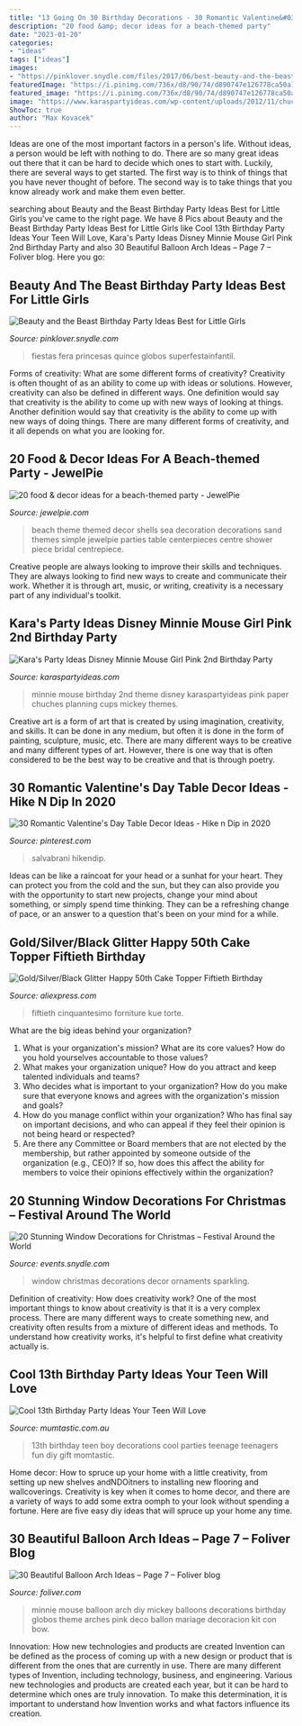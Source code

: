 ```yaml
---
title: "13 Going On 30 Birthday Decorations - 30 Romantic Valentine&#039;s Day Table Decor Ideas"
description: "20 food &amp; decor ideas for a beach-themed party"
date: "2023-01-20"
categories:
- "ideas"
tags: ["ideas"]
images:
- "https://pinklover.snydle.com/files/2017/06/best-beauty-and-the-beast-party.jpg"
featuredImage: "https://i.pinimg.com/736x/d8/90/74/d890747e126778ca50a148c981d2dd80.jpg"
featured_image: "https://i.pinimg.com/736x/d8/90/74/d890747e126778ca50a148c981d2dd80.jpg"
image: "https://www.karaspartyideas.com/wp-content/uploads/2012/11/chuches_minnie_mouse_600x896.jpg"
ShowToc: true
author: "Max Kovacek"
---
```



Ideas are one of the most important factors in a person's life. Without ideas, a person would be left with nothing to do. There are so many great ideas out there that it can be hard to decide which ones to start with. Luckily, there are several ways to get started. The first way is to think of things that you have never thought of before. The second way is to take things that you know already work and make them even better.

	

		
searching about Beauty and the Beast Birthday Party Ideas Best for Little Girls you've came to the right page. We have 8 Pics about Beauty and the Beast Birthday Party Ideas Best for Little Girls like Cool 13th Birthday Party Ideas Your Teen Will Love, Kara&#039;s Party Ideas Disney Minnie Mouse Girl Pink 2nd Birthday Party and also 30 Beautiful Balloon Arch Ideas – Page 7 – Foliver blog. Here you go:
		
    
## Beauty And The Beast Birthday Party Ideas Best For Little Girls

<img loading=lazy src="https://pinklover.snydle.com/files/2017/06/best-beauty-and-the-beast-party.jpg" onerror="this.onerror=null;this.src='https://tse4.mm.bing.net/th?id=OIP.hsatqZCE7up-zogQ6A-CggAAAA&amp;pid=15.1';" alt="Beauty and the Beast Birthday Party Ideas Best for Little Girls">

_Source: pinklover.snydle.com_

>fiestas fera princesas quince globos superfestainfantil. 

	

Forms of creativity: What are some different forms of creativity?
Creativity is often thought of as an ability to come up with ideas or solutions. However, creativity can also be defined in different ways. One definition would say that creativity is the ability to come up with new ways of looking at things. Another definition would say that creativity is the ability to come up with new ways of doing things. There are many different forms of creativity, and it all depends on what you are looking for.

    
## 20 Food &amp; Decor Ideas For A Beach-themed Party - JewelPie

<img loading=lazy src="http://jewelpie.com/wp-content/uploads/2014/02/centrepiece.jpg" onerror="this.onerror=null;this.src='https://tse3.mm.bing.net/th?id=OIP.gC_B31XP-QbAYS2WniHGlAHaJ6&amp;pid=15.1';" alt="20 food &amp; decor ideas for a beach-themed party - JewelPie">

_Source: jewelpie.com_

>beach theme themed decor shells sea decoration decorations sand themes simple jewelpie parties table centerpieces centre shower piece bridal centrepiece. 

	

Creative people are always looking to improve their skills and techniques. They are always looking to find new ways to create and communicate their work. Whether it is through art, music, or writing, creativity is a necessary part of any individual's toolkit.

    
## Kara&#039;s Party Ideas Disney Minnie Mouse Girl Pink 2nd Birthday Party

<img loading=lazy src="https://www.karaspartyideas.com/wp-content/uploads/2012/11/chuches_minnie_mouse_600x896.jpg" onerror="this.onerror=null;this.src='https://tse1.mm.bing.net/th?id=OIP._DwmHLS5B_WelOvN2bZdGgHaLD&amp;pid=15.1';" alt="Kara&#039;s Party Ideas Disney Minnie Mouse Girl Pink 2nd Birthday Party">

_Source: karaspartyideas.com_

>minnie mouse birthday 2nd theme disney karaspartyideas pink paper chuches planning cups mickey themes. 

	

Creative art is a form of art that is created by using imagination, creativity, and skills. It can be done in any medium, but often it is done in the form of painting, sculpture, music, etc. There are many different ways to be creative and many different types of art. However, there is one way that is often considered to be the best way to be creative and that is through poetry.

    
## 30 Romantic Valentine&#039;s Day Table Decor Ideas - Hike N Dip In 2020

<img loading=lazy src="https://i.pinimg.com/736x/d8/90/74/d890747e126778ca50a148c981d2dd80.jpg" onerror="this.onerror=null;this.src='https://tse3.mm.bing.net/th?id=OIP.lsdr_r5Acrn2ry-isfQZzwHaJ4&amp;pid=15.1';" alt="30 Romantic Valentine&#039;s Day Table Decor Ideas - Hike n Dip in 2020">

_Source: pinterest.com_

>salvabrani hikendip. 

	

Ideas can be like a raincoat for your head or a sunhat for your heart. They can protect you from the cold and the sun, but they can also provide you with the opportunity to start new projects, change your mind about something, or simply spend time thinking. They can be a refreshing change of pace, or an answer to a question that's been on your mind for a while.

    
## Gold/Silver/Black Glitter Happy 50th Cake Topper Fiftieth Birthday

<img loading=lazy src="https://ae01.alicdn.com/kf/HTB1CVocQVXXXXboXpXXq6xXFXXXd/Gold-Silver-Black-Glitter-Happy-50th-Cake-Topper-Fiftieth-Birthday-Party-Decorations-Cake-Accessory-Supplies.jpg" onerror="this.onerror=null;this.src='https://tse4.mm.bing.net/th?id=OIP.rFgL6AIdgG5cdU7dtF30HgHaHa&amp;pid=15.1';" alt="Gold/Silver/Black Glitter Happy 50th Cake Topper Fiftieth Birthday">

_Source: aliexpress.com_

>fiftieth cinquantesimo forniture kue torte. 

	

What are the big ideas behind your organization?
1. What is your organization's mission? What are its core values? How do you hold yourselves accountable to those values?
2. What makes your organization unique? How do you attract and keep talented individuals and teams?
3. Who decides what is important to your organization? How do you make sure that everyone knows and agrees with the organization's mission and goals?
4. How do you manage conflict within your organization? Who has final say on important decisions, and who can appeal if they feel their opinion is not being heard or respected?
5. Are there any Committee or Board members that are not elected by the membership, but rather appointed by someone outside of the organization (e.g., CEO)? If so, how does this affect the ability for members to voice their opinions effectively within the organization?

    
## 20 Stunning Window Decorations For Christmas – Festival Around The World

<img loading=lazy src="https://events.snydle.com/files/2016/12/Sparkling-Ornaments-used-for-Window-Decor.jpg" onerror="this.onerror=null;this.src='https://tse1.mm.bing.net/th?id=OIP.zu8fLjO1U6fsvwSVx-ZDZAHaJz&amp;pid=15.1';" alt="20 Stunning Window Decorations for Christmas – Festival Around the World">

_Source: events.snydle.com_

>window christmas decorations decor ornaments sparkling. 

	

Definition of creativity: How does creativity work?
One of the most important things to know about creativity is that it is a very complex process. There are many different ways to create something new, and creativity often results from a mixture of different ideas and methods. To understand how creativity works, it's helpful to first define what creativity actually is.

    
## Cool 13th Birthday Party Ideas Your Teen Will Love

<img loading=lazy src="https://cdn1-www.momtastic.com/assets/uploads/2018/08/13th-birthday-648x486.jpg" onerror="this.onerror=null;this.src='https://tse2.mm.bing.net/th?id=OIP._Kh-02y58w0uldyAfVD5RgHaFj&amp;pid=15.1';" alt="Cool 13th Birthday Party Ideas Your Teen Will Love">

_Source: mumtastic.com.au_

>13th birthday teen boy decorations cool parties teenage teenagers fun diy gift momtastic. 

	

Home decor: How to spruce up your home with a little creativity, from setting up new shelves andNDOitners to installing new flooring and wallcoverings.
Creativity is key when it comes to home decor, and there are a variety of ways to add some extra oomph to your look without spending a fortune. Here are five easy diy ideas that will spruce up your home any time.

    
## 30 Beautiful Balloon Arch Ideas – Page 7 – Foliver Blog

<img loading=lazy src="http://www.foliver.com/wp-content/uploads/2016/08/7-DIY-Minnie-Mouse-Balloon-Arch.jpg" onerror="this.onerror=null;this.src='https://tse3.mm.bing.net/th?id=OIP.ljmf_2c86_0vfv_Fu_feZQHaJ4&amp;pid=15.1';" alt="30 Beautiful Balloon Arch Ideas – Page 7 – Foliver blog">

_Source: foliver.com_

>minnie mouse balloon arch diy mickey balloons decorations birthday globos theme arches pink deco ballon mariage decoracion kit con bow. 

	

Innovation: How new technologies and products are created
Invention can be defined as the process of coming up with a new design or product that is different from the ones that are currently in use. There are many different types of Invention, including technology, business, and engineering. 
 Various new technologies and products are created each year, but it can be hard to determine which ones are truly innovation. To make this determination, it is important to understand how Invention works and what factors influence its creation.

